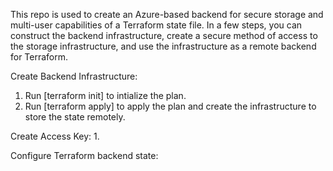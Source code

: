 This repo is used to create an Azure-based backend for secure storage and multi-user capabilities of a Terraform state file.
In a few steps, you can construct the backend infrastructure, create a secure method of access to the storage infrastructure, and use the infrastructure as a remote backend for Terraform.

Create Backend Infrastructure:

1. Run [terraform init] to intialize the plan.
2. Run [terraform apply] to apply the plan and create the infrastructure to store the state remotely.


Create Access Key:
1. 


Configure Terraform backend state: 